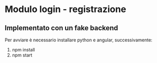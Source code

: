 # Modulo login - registrazione
## Implementato con un fake backend

Per avviare è necessario installare python e angular, successivamente:
1. npm install
1. npm start